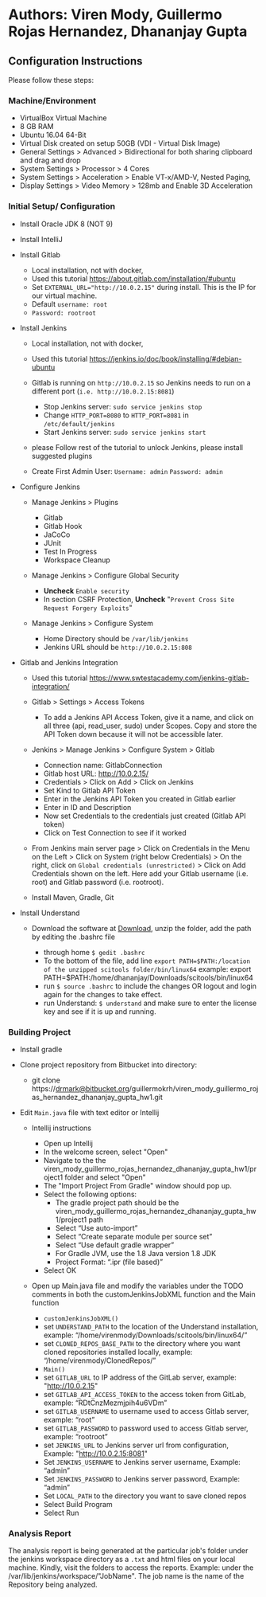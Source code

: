 # Authors: Viren Mody, Guillermo Rojas Hernandez, Dhananjay Gupta

Configuration Instructions
--- 
Please follow these steps:  

### Machine/Environment

+ VirtualBox Virtual Machine
+ 8 GB RAM
+ Ubuntu 16.04 64-Bit
+ Virtual Disk created on setup 50GB (VDI - Virtual Disk Image)
+ General Settings > Advanced > Bidirectional for both sharing clipboard and drag and drop
+ System Settings > Processor > 4 Cores
+ System Settings > Acceleration > Enable VT-x/AMD-V, Nested Paging, 
+ Display Settings > Video Memory >  128mb and Enable 3D Acceleration

### Initial Setup/ Configuration

* Install Oracle JDK 8 (NOT 9)
* Install IntelliJ
* Install Gitlab

  + Local installation, not with docker, 
  + Used this tutorial https://about.gitlab.com/installation/#ubuntu
  + Set `EXTERNAL_URL="http://10.0.2.15"` during install. This is the IP for our virtual machine.
  + Default `username: root`
  + `Password: rootroot`

* Install Jenkins

  + Local installation, not with docker, 
  + Used this tutorial https://jenkins.io/doc/book/installing/#debian-ubuntu
  + Gitlab is running on `http://10.0.2.15` so Jenkins needs to run on a different port (`i.e. http://10.0.2.15:8081`)
  
    - Stop Jenkins server: `sudo service jenkins stop`
    - Change `HTTP_PORT=8080` to `HTTP_PORT=8081` in `/etc/default/jenkins`
    - Start Jenkins server: `sudo service jenkins start`
    
  + please Follow rest of the tutorial to unlock Jenkins, please install suggested plugins
  + Create First Admin User: `Username: admin` `Password: admin`

* Configure Jenkins

  + Manage Jenkins > Plugins
  
    - Gitlab 
    - Gitlab Hook 
    - JaCoCo 
    - JUnit 
    - Test In Progress 
    - Workspace Cleanup
    
  + Manage Jenkins > Configure Global Security
  
    - **Uncheck** `Enable security`
    - In section CSRF Protection, **Uncheck** "`Prevent Cross Site Request Forgery Exploits`"

  + Manage Jenkins > Configure System

    - Home Directory should be `/var/lib/jenkins`
    - Jenkins URL should be `http://10.0.2.15:808`

* Gitlab and Jenkins Integration

  + Used this tutorial https://www.swtestacademy.com/jenkins-gitlab-integration/
  + Gitlab > Settings > Access Tokens

    - To add a Jenkins API Access Token, give it a name, and click on all three (api, read_user, sudo) under Scopes. Copy and store the API Token down because it will not be accessible later.

  + Jenkins > Manage Jenkins > Configure System > Gitlab

    - Connection name: GitlabConnection
    - Gitlab host URL: http://10.0.2.15/
    - Credentials > Click on Add > Click on Jenkins
    - Set Kind to Gitlab API Token
    - Enter in the Jenkins API Token you created in Gitlab earlier
    - Enter in ID and  Description
    - Now set Credentials to the credentials just created (Gitlab API token)
    - Click on Test Connection to see if it worked

  + From Jenkins main server page > Click on Credentials in the Menu on the Left > Click on System (right below Credentials) > On the right, click on `Global credentials (unrestricted)` > Click on Add Credentials shown on the left. Here add your Gitlab username (i.e. root) and Gitlab password (i.e. rootroot). 
  + Install Maven, Gradle, Git
  
* Install Understand

  + Download the software at [Download](https://scitools.com/download-2/), unzip the folder, add the path by editing the .bashrc file
  
     - through home `$ gedit .bashrc`  
     - To the bottom of the file, add line `export PATH=$PATH:/location of the unzipped scitools folder/bin/linux64` example: export PATH=$PATH:/home/dhananjay/Downloads/scitools/bin/linux64
     - run `$ source .bashrc` to include the changes OR logout and login again for the changes to take effect.
     - run Understand: `$ understand` and make sure to enter the license key and see if it is up and running.

### Building Project

* Install gradle
* Clone project repository from Bitbucket into directory:

  + git clone https://drmark@bitbucket.org/guillermokrh/viren_mody_guillermo_rojas_hernandez_dhananjay_gupta_hw1.git

* Edit `Main.java` file with text editor or Intellij

  + Intellij instructions

    - Open up Intellij
    - In the welcome screen, select "Open"
    - Navigate to the the viren_mody_guillermo_rojas_hernandez_dhananjay_gupta_hw1/project1 folder and select "Open"
    - The "Import Project From Gradle" window should pop up.
    - Select the following options:
      - The gradle project path should be the viren_mody_guillermo_rojas_hernandez_dhananjay_gupta_hw1/project1 path
      - Select “Use auto-import”
      - Select “Create separate module per source set”
      - Select “Use default gradle wrapper”
      - For Gradle JVM, use the 1.8 Java version 1.8 JDK
      - Project Format: “.ipr (file based)”
    - Select OK
    
  + Open up Main.java file and modify the variables under the TODO comments in both the customJenkinsJobXML function and the Main function

    - `customJenkinsJobXML()`
    - set `UNDERSTAND_PATH` to the location of the Understand installation, example: “/home/virenmody/Downloads/scitools/bin/linux64/”
    - set `CLONED_REPOS_BASE_PATH` to the directory where you want cloned repositories installed locally, example: “/home/virenmody/ClonedRepos/”
    - `Main()`
    - set `GITLAB_URL` to IP address of the GitLab server, example: "http://10.0.2.15"
    - set `GITLAB_API_ACCESS_TOKEN` to the access token from GitLab, example: “RDtCnzMezmjpih4u6VDm”
    - set `GITLAB_USERNAME` to username used to access Gitlab server, example: “root”
    - set `GITLAB_PASSWORD` to password used to access Gitlab server, example: “rootroot”
    - set `JENKINS_URL` to Jenkins server url from configuration, Example: "http://10.0.2.15:8081"
    - Set `JENKINS_USERNAME` to Jenkins server username, Example: “admin”
    - Set `JENKINS_PASSWORD` to Jenkins server password, Example: “admin”
    - Set `LOCAL_PATH` to the directory you want to save cloned repos
    - Select Build Program
    - Select Run

### Analysis Report
  
The analysis report is being generated at the particular job's folder under the jenkins workspace directory as a `.txt` and html files on your local machine. Kindly, visit the folders to access the reports.
Example: under the /var/lib/jenkins/workspace/"JobName". The job name is the name of the Repository being analyzed.  
